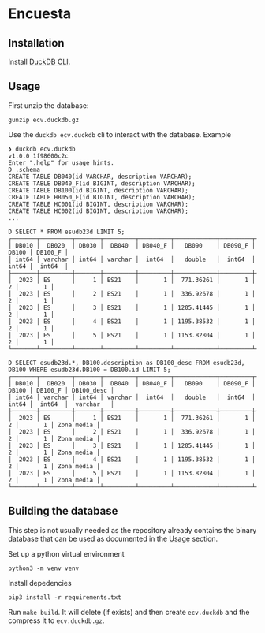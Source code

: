 # Encuesta

## Installation

Install [DuckDB CLI](https://duckdb.org/docs/installation/index?version=stable&environment=cli&platform=macos&download_method=package_manager).

## Usage

First unzip the database:

    gunzip ecv.duckdb.gz

Use the `duckdb ecv.duckdb` cli to interact with the database. Example

```
❯ duckdb ecv.duckdb
v1.0.0 1f98600c2c
Enter ".help" for usage hints.
D .schema
CREATE TABLE DB040(id VARCHAR, description VARCHAR);
CREATE TABLE DB040_F(id BIGINT, description VARCHAR);
CREATE TABLE DB100(id BIGINT, description VARCHAR);
CREATE TABLE HB050_F(id BIGINT, description VARCHAR);
CREATE TABLE HC001(id BIGINT, description VARCHAR);
CREATE TABLE HC002(id BIGINT, description VARCHAR);
...

D SELECT * FROM esudb23d LIMIT 5;
┌───────┬─────────┬───────┬─────────┬─────────┬────────────┬─────────┬───────┬─────────┐
│ DB010 │  DB020  │ DB030 │  DB040  │ DB040_F │   DB090    │ DB090_F │ DB100 │ DB100_F │
│ int64 │ varchar │ int64 │ varchar │  int64  │   double   │  int64  │ int64 │  int64  │
├───────┼─────────┼───────┼─────────┼─────────┼────────────┼─────────┼───────┼─────────┤
│  2023 │ ES      │     1 │ ES21    │       1 │  771.36261 │       1 │     2 │       1 │
│  2023 │ ES      │     2 │ ES21    │       1 │  336.92678 │       1 │     2 │       1 │
│  2023 │ ES      │     3 │ ES21    │       1 │ 1205.41445 │       1 │     2 │       1 │
│  2023 │ ES      │     4 │ ES21    │       1 │ 1195.38532 │       1 │     2 │       1 │
│  2023 │ ES      │     5 │ ES21    │       1 │ 1153.82804 │       1 │     2 │       1 │
└───────┴─────────┴───────┴─────────┴─────────┴────────────┴─────────┴───────┴─────────┘

D SELECT esudb23d.*, DB100.description as DB100_desc FROM esudb23d, DB100 WHERE esudb23d.DB100 = DB100.id LIMIT 5;
┌───────┬─────────┬───────┬─────────┬─────────┬────────────┬─────────┬───────┬─────────┬────────────┐
│ DB010 │  DB020  │ DB030 │  DB040  │ DB040_F │   DB090    │ DB090_F │ DB100 │ DB100_F │ DB100_desc │
│ int64 │ varchar │ int64 │ varchar │  int64  │   double   │  int64  │ int64 │  int64  │  varchar   │
├───────┼─────────┼───────┼─────────┼─────────┼────────────┼─────────┼───────┼─────────┼────────────┤
│  2023 │ ES      │     1 │ ES21    │       1 │  771.36261 │       1 │     2 │       1 │ Zona media │
│  2023 │ ES      │     2 │ ES21    │       1 │  336.92678 │       1 │     2 │       1 │ Zona media │
│  2023 │ ES      │     3 │ ES21    │       1 │ 1205.41445 │       1 │     2 │       1 │ Zona media │
│  2023 │ ES      │     4 │ ES21    │       1 │ 1195.38532 │       1 │     2 │       1 │ Zona media │
│  2023 │ ES      │     5 │ ES21    │       1 │ 1153.82804 │       1 │     2 │       1 │ Zona media │
└───────┴─────────┴───────┴─────────┴─────────┴────────────┴─────────┴───────┴─────────┴────────────┘
```

## Building the database

This step is not usually needed as the repository already contains the binary database that can be used as documented in the [Usage](#usage) section.

Set up a python virtual environment

    python3 -m venv venv

Install depedencies

    pip3 install -r requirements.txt

Run `make build`. It will delete (if exists) and then create `ecv.duckdb` and the compress it to `ecv.duckdb.gz`.
